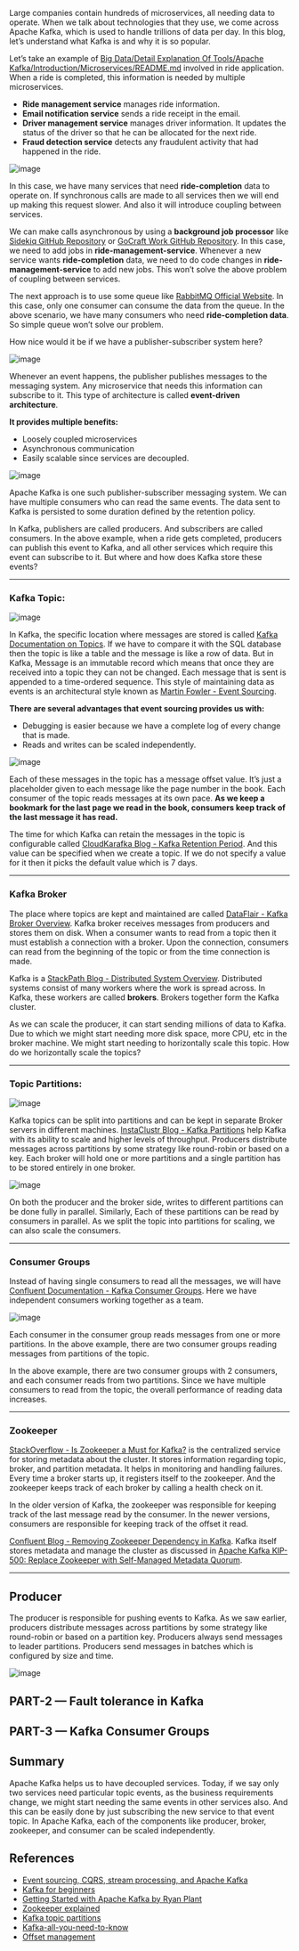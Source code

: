 Large companies contain hundreds of microservices, all needing data to operate. When we talk about technologies that they use, we come across Apache Kafka, which is used to handle trillions of data per day. In this blog, let’s understand what Kafka is and why it is so popular.

Let’s take an example of [Big Data/Detail Explanation Of Tools/Apache Kafka/Introduction/Microservices/README.md](path_to_your_file)
 involved in ride application. When a ride is completed, this information is needed by multiple microservices.

- **Ride management service** manages ride information.  
- **Email notification service** sends a ride receipt in the email.  
- **Driver management service** manages driver information. It updates the status of the driver so that he can be allocated for the next ride.  
- **Fraud detection service** detects any fraudulent activity that had happened in the ride.

![image](https://github.com/user-attachments/assets/2bad5d8d-4a0f-49b9-9061-f27246ab35de)


In this case, we have many services that need **ride-completion** data to operate on. If synchronous calls are made to all services then we will end up making this request slower. And also it will introduce coupling between services.

We can make calls asynchronous by using a **background job processor** like [Sidekiq GitHub Repository](https://github.com/mperham/sidekiq) or [GoCraft Work GitHub Repository](https://github.com/gocraft/work). In this case, we need to add jobs in **ride-management-service**. Whenever a new service wants **ride-completion** data, we need to do code changes in **ride-management-service** to add new jobs. This won’t solve the above problem of coupling between services.

The next approach is to use some queue like [RabbitMQ Official Website](https://www.rabbitmq.com/). In this case, only one consumer can consume the data from the queue. In the above scenario, we have many consumers who need **ride-completion data**. So simple queue won’t solve our problem.

How nice would it be if we have a publisher-subscriber system here?

![image](https://github.com/user-attachments/assets/410c7a7e-cc2f-4e8d-96dd-7d24fe7324da)


Whenever an event happens, the publisher publishes messages to the messaging system. Any microservice that needs this information can subscribe to it. This type of architecture is called **event-driven architecture**. 

**It provides multiple benefits:**

- Loosely coupled microservices  
- Asynchronous communication  
- Easily scalable since services are decoupled.

![image](https://github.com/user-attachments/assets/ec768ce5-2e84-4dba-ade5-53dbb08497b9)


Apache Kafka is one such publisher-subscriber messaging system. We can have multiple consumers who can read the same events. The data sent to Kafka is persisted to some duration defined by the retention policy.

In Kafka, publishers are called producers. And subscribers are called consumers. In the above example, when a ride gets completed, producers can publish this event to Kafka, and all other services which require this event can subscribe to it. But where and how does Kafka store these events?

---

### Kafka Topic:

![image](https://github.com/user-attachments/assets/73c617e7-71b7-4385-9c54-51d74a38b415)

In Kafka, the specific location where messages are stored is called [Kafka Documentation on Topics](https://kafka.apache.org/documentation/#intro_topics). If we have to compare it with the SQL database then the topic is like a table and the message is like a row of data. But in Kafka, Message is an immutable record which means that once they are received into a topic they can not be changed. Each message that is sent is appended to a time-ordered sequence. This style of maintaining data as events is an architectural style known as [Martin Fowler - Event Sourcing](https://martinfowler.com/eaaDev/EventSourcing.html).

**There are several advantages that event sourcing provides us with:**

- Debugging is easier because we have a complete log of every change that is made.  
- Reads and writes can be scaled independently.

![image](https://github.com/user-attachments/assets/98234919-8e22-4cb9-a8cb-61aefcda0f20)


Each of these messages in the topic has a message offset value. It’s just a placeholder given to each message like the page number in the book. Each consumer of the topic reads messages at its own pace. **As we keep a bookmark for the last page we read in the book, consumers keep track of the last message it has read.**

The time for which Kafka can retain the messages in the topic is configurable called [CloudKarafka Blog - Kafka Retention Period](https://www.cloudkarafka.com/blog/2018-05-08-what-is-kafka-retention-period.html#:~:text=If%20the%20log%20retention%20is,data%20is%20not%20a%20problem.). And this value can be specified when we create a topic. If we do not specify a value for it then it picks the default value which is 7 days.

---

### Kafka Broker
The place where topics are kept and maintained are called [DataFlair - Kafka Broker Overview](https://data-flair.training/blogs/kafka-broker/). Kafka broker receives messages from producers and stores them on disk. When a consumer wants to read from a topic then it must establish a connection with a broker. Upon the connection, consumers can read from the beginning of the topic or from the time connection is made.

Kafka is a [StackPath Blog - Distributed System Overview](https://blog.stackpath.com/distributed-system/). Distributed systems consist of many workers where the work is spread across. In Kafka, these workers are called **brokers**. Brokers together form the Kafka cluster.

As we can scale the producer, it can start sending millions of data to Kafka. Due to which we might start needing more disk space, more CPU, etc in the broker machine. We might start needing to horizontally scale this topic. How do we horizontally scale the topics?

---

### Topic Partitions:

![image](https://github.com/user-attachments/assets/93622d85-603f-4011-9bc7-ed31ffc7cedf)

Kafka topics can be split into partitions and can be kept in separate Broker servers in different machines. [InstaClustr Blog - Kafka Partitions](https://www.instaclustr.com/the-power-of-kafka-partitions-how-to-get-the-most-out-of-your-kafka-cluster/) help Kafka with its ability to scale and higher levels of throughput. Producers distribute messages across partitions by some strategy like round-robin or based on a key. Each broker will hold one or more partitions and a single partition has to be stored entirely in one broker.

![image](https://github.com/user-attachments/assets/e12c1f3a-05c7-46eb-a76a-d2cfe0db01cf)


On both the producer and the broker side, writes to different partitions can be done fully in parallel. Similarly, Each of these partitions can be read by consumers in parallel. As we split the topic into partitions for scaling, we can also scale the consumers.

---

### Consumer Groups
Instead of having single consumers to read all the messages, we will have [Confluent Documentation - Kafka Consumer Groups](https://docs.confluent.io/current/clients/consumer.html#consumer-groups). Here we have independent consumers working together as a team.

![image](https://github.com/user-attachments/assets/7470a31b-b1e4-4d0f-bd50-f6158e0eda28)


Each consumer in the consumer group reads messages from one or more partitions. In the above example, there are two consumer groups reading messages from partitions of the topic.

In the above example, there are two consumer groups with 2 consumers, and each consumer reads from two partitions. Since we have multiple consumers to read from the topic, the overall performance of reading data increases.

---

### Zookeeper
[StackOverflow - Is Zookeeper a Must for Kafka?](https://stackoverflow.com/questions/23751708/is-zookeeper-a-must-for-kafka) is the centralized service for storing metadata about the cluster. It stores information regarding topic, broker, and partition metadata. It helps in monitoring and handling failures. Every time a broker starts up, it registers itself to the zookeeper. And the zookeeper keeps track of each broker by calling a health check on it.

In the older version of Kafka, the zookeeper was responsible for keeping track of the last message read by the consumer. In the newer versions, consumers are responsible for keeping track of the offset it read.

[Confluent Blog - Removing Zookeeper Dependency in Kafka](https://www.confluent.io/blog/removing-zookeeper-dependency-in-kafka/). Kafka itself stores metadata and manage the cluster as discussed in [Apache Kafka KIP-500: Replace Zookeeper with Self-Managed Metadata Quorum](https://cwiki.apache.org/confluence/display/KAFKA/KIP-500%3A+Replace+ZooKeeper+with+a+Self-Managed+Metadata+Quorum).

---

## Producer
The producer is responsible for pushing events to Kafka. As we saw earlier, producers distribute messages across partitions by some strategy like round-robin or based on a partition key. Producers always send messages to leader partitions. Producers send messages in batches which is configured by size and time.

![image](https://github.com/user-attachments/assets/554d0e4f-f755-4a05-b2e6-9663a0f895f4)


## PART-2 — Fault tolerance in Kafka
## PART-3 — Kafka Consumer Groups

## Summary
Apache Kafka helps us to have decoupled services. Today, if we say only two services need particular topic events, as the business requirements change, we might start needing the same events in other services also. And this can be easily done by just subscribing the new service to that event topic. In Apache Kafka, each of the components like producer, broker, zookeeper, and consumer can be scaled independently.

## References
- [Event sourcing, CQRS, stream processing, and Apache Kafka](https://martinfowler.com/eaaDev/EventSourcing.html)
- [Kafka for beginners](https://kafka.apache.org/quickstart)
- [Getting Started with Apache Kafka by Ryan Plant](https://developer.confluent.io/learn/kafka)
- [Zookeeper explained](https://zookeeper.apache.org/doc/current/zookeeperOver.html)
- [Kafka topic partitions](https://www.instaclustr.com/the-power-of-kafka-partitions-how-to-get-the-most-out-of-your-kafka-cluster/)
- [Kafka-all-you-need-to-know](https://data-flair.training/blogs/kafka-tutorial/)
- [Offset management](https://docs.confluent.io/platform/current/clients/consumer.html#offset-management)
